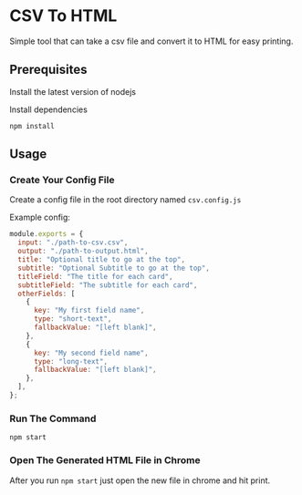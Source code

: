 # CSV To HTML

Simple tool that can take a csv file and convert it to HTML for easy printing.

## Prerequisites

Install the latest version of nodejs

Install dependencies

```
npm install
```

## Usage

### Create Your Config File

Create a config file in the root directory named `csv.config.js`

Example config:

```js
module.exports = {
  input: "./path-to-csv.csv",
  output: "./path-to-output.html",
  title: "Optional title to go at the top",
  subtitle: "Optional Subtitle to go at the top",
  titleField: "The title for each card",
  subtitleField: "The subtitle for each card",
  otherFields: [
    {
      key: "My first field name",
      type: "short-text",
      fallbackValue: "[left blank]",
    },
    {
      key: "My second field name",
      type: "long-text",
      fallbackValue: "[left blank]",
    },
  ],
};
```

### Run The Command

```
npm start
```

### Open The Generated HTML File in Chrome

After you run `npm start` just open the new file in chrome and hit print.
